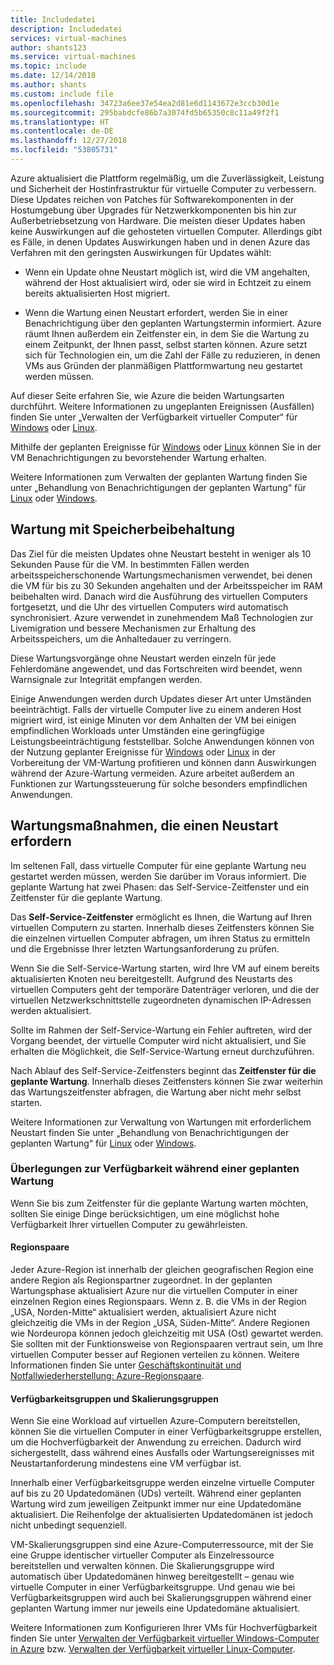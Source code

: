 ```yaml
---
title: Includedatei
description: Includedatei
services: virtual-machines
author: shants123
ms.service: virtual-machines
ms.topic: include
ms.date: 12/14/2018
ms.author: shants
ms.custom: include file
ms.openlocfilehash: 34723a6ee37e54ea2d81e6d1143672e3ccb30d1e
ms.sourcegitcommit: 295babdcfe86b7a3074fd5b65350c8c11a49f2f1
ms.translationtype: HT
ms.contentlocale: de-DE
ms.lasthandoff: 12/27/2018
ms.locfileid: "53805731"
---
```

Azure aktualisiert die Plattform regelmäßig, um die Zuverlässigkeit, Leistung und Sicherheit der Hostinfrastruktur für virtuelle Computer zu verbessern. Diese Updates reichen von Patches für Softwarekomponenten in der Hostumgebung über Upgrades für Netzwerkkomponenten bis hin zur Außerbetriebsetzung von Hardware. Die meisten dieser Updates haben keine Auswirkungen auf die gehosteten virtuellen Computer. Allerdings gibt es Fälle, in denen Updates Auswirkungen haben und in denen Azure das Verfahren mit den geringsten Auswirkungen für Updates wählt:

- Wenn ein Update ohne Neustart möglich ist, wird die VM angehalten, während der Host aktualisiert wird, oder sie wird in Echtzeit zu einem bereits aktualisierten Host migriert.

- Wenn die Wartung einen Neustart erfordert, werden Sie in einer Benachrichtigung über den geplanten Wartungstermin informiert. Azure räumt Ihnen außerdem ein Zeitfenster ein, in dem Sie die Wartung zu einem Zeitpunkt, der Ihnen passt, selbst starten können. Azure setzt sich für Technologien ein, um die Zahl der Fälle zu reduzieren, in denen VMs aus Gründen der planmäßigen Plattformwartung neu gestartet werden müssen. 

Auf dieser Seite erfahren Sie, wie Azure die beiden Wartungsarten durchführt. Weitere Informationen zu ungeplanten Ereignissen (Ausfällen) finden Sie unter „Verwalten der Verfügbarkeit virtueller Computer“ für [Windows](../articles/virtual-machines/windows/manage-availability.md) oder [Linux](../articles/virtual-machines/linux/manage-availability.md).

Mithilfe der geplanten Ereignisse für [Windows](../articles/virtual-machines/windows/scheduled-events.md) oder [Linux](../articles/virtual-machines/linux/scheduled-events.md) können Sie in der VM Benachrichtigungen zu bevorstehender Wartung erhalten.

Weitere Informationen zum Verwalten der geplanten Wartung finden Sie unter „Behandlung von Benachrichtigungen der geplanten Wartung“ für [Linux](../articles/virtual-machines/linux/maintenance-notifications.md) oder [Windows](../articles/virtual-machines/windows/maintenance-notifications.md).

## <a name="memory-preserving-maintenance"></a>Wartung mit Speicherbeibehaltung

Das Ziel für die meisten Updates ohne Neustart besteht in weniger als 10 Sekunden Pause für die VM. In bestimmten Fällen werden arbeitsspeicherschonende Wartungsmechanismen verwendet, bei denen die VM für bis zu 30 Sekunden angehalten und der Arbeitsspeicher im RAM beibehalten wird. Danach wird die Ausführung des virtuellen Computers fortgesetzt, und die Uhr des virtuellen Computers wird automatisch synchronisiert. Azure verwendet in zunehmendem Maß Technologien zur Livemigration und bessere Mechanismen zur Erhaltung des Arbeitsspeichers, um die Anhaltedauer zu verringern.

Diese Wartungsvorgänge ohne Neustart werden einzeln für jede Fehlerdomäne angewendet, und das Fortschreiten wird beendet, wenn Warnsignale zur Integrität empfangen werden. 

Einige Anwendungen werden durch Updates dieser Art unter Umständen beeinträchtigt. Falls der virtuelle Computer live zu einem anderen Host migriert wird, ist einige Minuten vor dem Anhalten der VM bei einigen empfindlichen Workloads unter Umständen eine geringfügige Leistungsbeeinträchtigung feststellbar. Solche Anwendungen können von der Nutzung geplanter Ereignisse für [Windows](../articles/virtual-machines/windows/scheduled-events.md) oder [Linux](../articles/virtual-machines/linux/scheduled-events.md) in der Vorbereitung der VM-Wartung profitieren und können dann Auswirkungen während der Azure-Wartung vermeiden. Azure arbeitet außerdem an Funktionen zur Wartungssteuerung für solche besonders empfindlichen Anwendungen. 


## <a name="maintenance-requiring-a-reboot"></a>Wartungsmaßnahmen, die einen Neustart erfordern

Im seltenen Fall, dass virtuelle Computer für eine geplante Wartung neu gestartet werden müssen, werden Sie darüber im Voraus informiert. Die geplante Wartung hat zwei Phasen: das Self-Service-Zeitfenster und ein Zeitfenster für die geplante Wartung.

Das **Self-Service-Zeitfenster** ermöglicht es Ihnen, die Wartung auf Ihren virtuellen Computern zu starten. Innerhalb dieses Zeitfensters können Sie die einzelnen virtuellen Computer abfragen, um ihren Status zu ermitteln und die Ergebnisse Ihrer letzten Wartungsanforderung zu prüfen.

Wenn Sie die Self-Service-Wartung starten, wird Ihre VM auf einem bereits aktualisierten Knoten neu bereitgestellt. Aufgrund des Neustarts des virtuellen Computers geht der temporäre Datenträger verloren, und die der virtuellen Netzwerkschnittstelle zugeordneten dynamischen IP-Adressen werden aktualisiert.

Sollte im Rahmen der Self-Service-Wartung ein Fehler auftreten, wird der Vorgang beendet, der virtuelle Computer wird nicht aktualisiert, und Sie erhalten die Möglichkeit, die Self-Service-Wartung erneut durchzuführen. 

Nach Ablauf des Self-Service-Zeitfensters beginnt das **Zeitfenster für die geplante Wartung**. Innerhalb dieses Zeitfensters können Sie zwar weiterhin das Wartungszeitfenster abfragen, die Wartung aber nicht mehr selbst starten.

Weitere Informationen zur Verwaltung von Wartungen mit erforderlichem Neustart finden Sie unter „Behandlung von Benachrichtigungen der geplanten Wartung“ für [Linux](../articles/virtual-machines/linux/maintenance-notifications.md) oder [Windows](../articles/virtual-machines/windows/maintenance-notifications.md). 

### <a name="availability-considerations-during-scheduled-maintenance"></a>Überlegungen zur Verfügbarkeit während einer geplanten Wartung 

Wenn Sie bis zum Zeitfenster für die geplante Wartung warten möchten, sollten Sie einige Dinge berücksichtigen, um eine möglichst hohe Verfügbarkeit Ihrer virtuellen Computer zu gewährleisten. 

#### <a name="paired-regions"></a>Regionspaare

Jeder Azure-Region ist innerhalb der gleichen geografischen Region eine andere Region als Regionspartner zugeordnet. In der geplanten Wartungsphase aktualisiert Azure nur die virtuellen Computer in einer einzelnen Region eines Regionspaars. Wenn z. B. die VMs in der Region „USA, Norden-Mitte“ aktualisiert werden, aktualisiert Azure nicht gleichzeitig die VMs in der Region „USA, Süden-Mitte“. Andere Regionen wie Nordeuropa können jedoch gleichzeitig mit USA (Ost) gewartet werden. Sie sollten mit der Funktionsweise von Regionspaaren vertraut sein, um Ihre virtuellen Computer besser auf Regionen verteilen zu können. Weitere Informationen finden Sie unter [Geschäftskontinuität und Notfallwiederherstellung: Azure-Regionspaare](https://docs.microsoft.com/azure/best-practices-availability-paired-regions).

#### <a name="availability-sets-and-scale-sets"></a>Verfügbarkeitsgruppen und Skalierungsgruppen

Wenn Sie eine Workload auf virtuellen Azure-Computern bereitstellen, können Sie die virtuellen Computer in einer Verfügbarkeitsgruppe erstellen, um die Hochverfügbarkeit der Anwendung zu erreichen. Dadurch wird sichergestellt, dass während eines Ausfalls oder Wartungsereignisses mit Neustartanforderung mindestens eine VM verfügbar ist.

Innerhalb einer Verfügbarkeitsgruppe werden einzelne virtuelle Computer auf bis zu 20 Updatedomänen (UDs) verteilt. Während einer geplanten Wartung wird zum jeweiligen Zeitpunkt immer nur eine Updatedomäne aktualisiert. Die Reihenfolge der aktualisierten Updatedomänen ist jedoch nicht unbedingt sequenziell. 

VM-Skalierungsgruppen sind eine Azure-Computerressource, mit der Sie eine Gruppe identischer virtueller Computer als Einzelressource bereitstellen und verwalten können. Die Skalierungsgruppe wird automatisch über Updatedomänen hinweg bereitgestellt – genau wie virtuelle Computer in einer Verfügbarkeitsgruppe. Und genau wie bei Verfügbarkeitsgruppen wird auch bei Skalierungsgruppen während einer geplanten Wartung immer nur jeweils eine Updatedomäne aktualisiert.

Weitere Informationen zum Konfigurieren Ihrer VMs für Hochverfügbarkeit finden Sie unter [Verwalten der Verfügbarkeit virtueller Windows-Computer in Azure](../articles/virtual-machines/windows/manage-availability.md) bzw. [Verwalten der Verfügbarkeit virtueller Linux-Computer](../articles/virtual-machines/linux/manage-availability.md).
